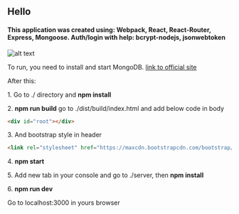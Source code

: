 <h2>Hello</h2>

<h4> This application was created using:
Webpack, React, React-Router, Express, Mongoose. Auth/login with help: bcrypt-nodejs, jsonwebtoken</h4>

![alt text](https://ibb.co/hZ5hKJ)

 <p> To run, you need to install and start MongoDB. <a href="https://www.mongodb.com/">link to official site</a></p>
 <p>After this:</p>
 <p>1. Go to ./ directory and <b>npm install</b></p>
 <p>2. <b>npm run build</b> go to ./dist/build/index.html and add below code in body</p>

  ```html
 <div id="root"></div>
 ```

<p>3. And bootstrap style in header</p>

  ```html
<link rel="stylesheet" href="https://maxcdn.bootstrapcdn.com/bootstrap/3.3.7/css/bootstrap.min.css" integrity="sha384-BVYiiSIFeK1dGmJRAkycuHAHRg32OmUcww7on3RYdg4Va+PmSTsz/K68vbdEjh4u" crossorigin="anonymous">
 ```

<p>4. <b>npm start</b> </p>
<p>5. Add new tab in your console and go to ./server, then <b>npm install</b></p>
<p>6. <b>npm run dev</b></p>
<p>Go to localhost:3000 in yours browser</p>
